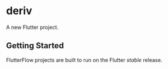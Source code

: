 # deriv

A new Flutter project.

## Getting Started

FlutterFlow projects are built to run on the Flutter _stable_ release.

